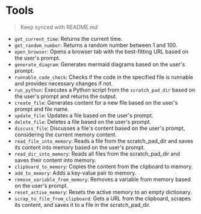 # Tools
> Keep synced with README.md

- `get_current_time`: Returns the current time.
- `get_random_number`: Returns a random number between 1 and 100.
- `open_browser`: Opens a browser tab with the best-fitting URL based on the user's prompt.
- `generate_diagram`: Generates mermaid diagrams based on the user's prompt.
- `runnable_code_check`: Checks if the code in the specified file is runnable and provides necessary changes if not.
- `run_python`: Executes a Python script from the `scratch_pad_dir` based on the user's prompt and returns the output.
- `create_file`: Generates content for a new file based on the user's prompt and file name.
- `update_file`: Updates a file based on the user's prompt.
- `delete_file`: Deletes a file based on the user's prompt.
- `discuss_file`: Discusses a file's content based on the user's prompt, considering the current memory content.
- `read_file_into_memory`: Reads a file from the scratch_pad_dir and saves its content into memory based on the user's prompt.
- `read_dir_into_memory`: Reads all files from the scratch_pad_dir and saves their content into memory.
- `clipboard_to_memory`: Copies the content from the clipboard to memory.
- `add_to_memory`: Adds a key-value pair to memory.
- `remove_variable_from_memory`: Removes a variable from memory based on the user's prompt.
- `reset_active_memory`: Resets the active memory to an empty dictionary.
- `scrap_to_file_from_clipboard`: Gets a URL from the clipboard, scrapes its content, and saves it to a file in the scratch_pad_dir.